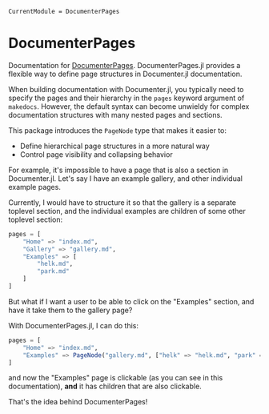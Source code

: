 ```@meta
CurrentModule = DocumenterPages
```

# DocumenterPages

Documentation for [DocumenterPages](https://github.com/asinghvi17/DocumenterPages.jl).
DocumenterPages.jl provides a flexible way to define page structures in Documenter.jl documentation.

When building documentation with Documenter.jl, you typically need to specify the pages and their hierarchy in the `pages` keyword argument of `makedocs`. However, the default syntax can become unwieldy for complex documentation structures with many nested pages and sections.

This package introduces the `PageNode` type that makes it easier to:

- Define hierarchical page structures in a more natural way
- Control page visibility and collapsing behavior

For example, it's impossible to have a page that is also a section in Documenter.jl.  Let's say I have an example gallery, and other individual example pages.

Currently, I would have to structure it so that the gallery is a separate toplevel section, and the individual examples are children of some other toplevel section:

```julia
pages = [
    "Home" => "index.md",
    "Gallery" => "gallery.md",
    "Examples" => [
        "helk.md",
        "park.md"
    ]
]
```


But what if I want a user to be able to click on the "Examples" section, and have it take them to the gallery page?

With DocumenterPages.jl, I can do this:

```julia
pages = [
    "Home" => "index.md",
    "Examples" => PageNode("gallery.md", ["helk" => "helk.md", "park" => "park.md"])
]
```

and now the "Examples" page is clickable (as you can see in this documentation), **and** it has children that are also clickable.

That's the idea behind DocumenterPages!

